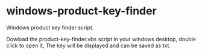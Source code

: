 # windows-product-key-finder
Windows product key finder script.


Dowload the product-key-finder.vbs script in your windows desktop, double click to open it, The key will be displayed and can be saved as txt.
